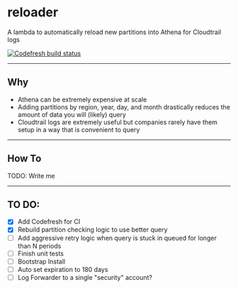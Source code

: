 # reloader

A lambda to automatically reload new partitions into Athena for Cloudtrail logs

[![Codefresh build status]( https://g.codefresh.io/api/badges/pipeline/moonmoon1919/reloader%2Ftest?branch=master&key=eyJhbGciOiJIUzI1NiJ9.NWIyYThiMjYzYmFlOGEwMDAxY2RiZWZh.5h81Od2ooleQPSDJ1tUbMIrDYzxsRi3ovMy-NHkYNdY&type=cf-2)]( https%3A%2F%2Fg.codefresh.io%2Fpipelines%2Ftest%2Fbuilds%3FrepoOwner%3DMoonMoon1919%26repoName%3Dreloader%26serviceName%3DMoonMoon1919%252Freloader%26filter%3Dtrigger%3Abuild~Build%3Bbranch%3Amaster%3Bpipeline%3A5e92addb4c3d6b7faa5ac8d7~test)

---

## Why
- Athena can be extremely expensive at scale
- Adding partitions by region, year, day, and month drastically reduces the amount of data you will (likely) query
- Cloudtrail logs are extremely useful but companies rarely have them setup in a way that is convenient to query

---

## How To
TODO: Write me

---

## TO DO:
- [x] Add Codefresh for CI
- [x] Rebuild partition checking logic to use better query
- [ ] Add aggressive retry logic when query is stuck in queued for longer than N periods
- [ ] Finish unit tests
- [ ] Bootstrap Install
- [ ] Auto set expiration to 180 days
- [ ] Log Forwarder to a single "security" account?
